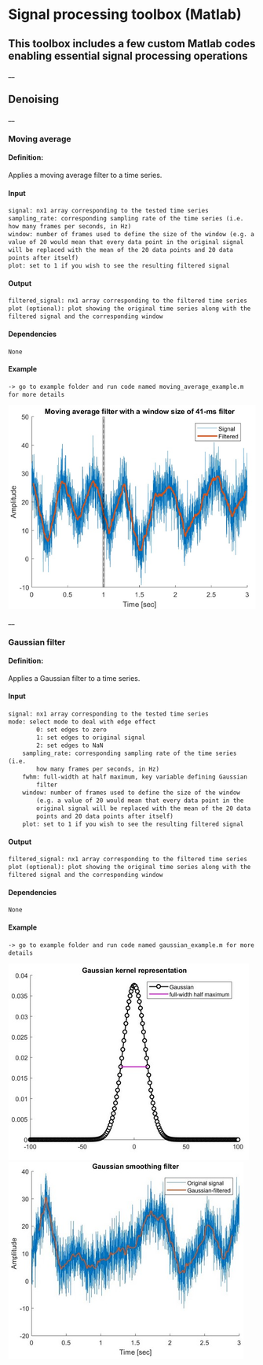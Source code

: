 # Signal processing toolbox (Matlab)

## This toolbox includes a few custom Matlab codes enabling essential signal processing operations

__
## Denoising
__
### Moving average
#### Definition:
Applies a moving average filter to a time series.
#### Input
    signal: nx1 array corresponding to the tested time series
    sampling_rate: corresponding sampling rate of the time series (i.e. how many frames per seconds, in Hz)
    window: number of frames used to define the size of the window (e.g. a value of 20 would mean that every data point in the original signal will be replaced with the mean of the 20 data points and 20 data points after itself)
    plot: set to 1 if you wish to see the resulting filtered signal
#### Output
    filtered_signal: nx1 array corresponding to the filtered time series
    plot (optional): plot showing the original time series along with the filtered signal and the corresponding window
#### Dependencies
    None
#### Example
    -> go to example folder and run code named moving_average_example.m for more details

![Alt text](denoising/examples/img/moving_average_example.jpg "moving average example")

__
### Gaussian filter
#### Definition:
Applies a Gaussian filter to a time series.
#### Input
    signal: nx1 array corresponding to the tested time series
    mode: select mode to deal with edge effect
            0: set edges to zero
            1: set edges to original signal
            2: set edges to NaN
        sampling_rate: corresponding sampling rate of the time series (i.e.
            how many frames per seconds, in Hz)
        fwhm: full-width at half maximum, key variable defining Gaussian
            filter
        window: number of frames used to define the size of the window
            (e.g. a value of 20 would mean that every data point in the
            original signal will be replaced with the mean of the 20 data
            points and 20 data points after itself)
        plot: set to 1 if you wish to see the resulting filtered signal
#### Output
    filtered_signal: nx1 array corresponding to the filtered time series
    plot (optional): plot showing the original time series along with the filtered signal and the corresponding window
#### Dependencies
    None
#### Example
    -> go to example folder and run code named gaussian_example.m for more details

![Alt text](denoising/examples/img/gaussian_example_fwhm.jpg "moving average example")
![Alt text](denoising/examples/img/gaussian_example.jpg "moving average example")
